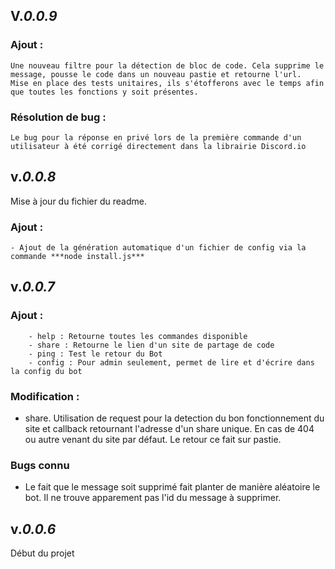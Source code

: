 ## V.***0.0.9***

### **Ajout** :
	Une nouveau filtre pour la détection de bloc de code. Cela supprime le message, pousse le code dans un nouveau pastie et retourne l'url.
	Mise en place des tests unitaires, ils s'étofferons avec le temps afin que toutes les fonctions y soit présentes.

### **Résolution de bug** :
	Le bug pour la réponse en privé lors de la première commande d'un utilisateur à été corrigé directement dans la librairie Discord.io

## v.***0.0.8***

Mise à jour du fichier du readme.

### **Ajout** :
	- Ajout de la génération automatique d'un fichier de config via la commande ***node install.js***

## v.***0.0.7***

### **Ajout** :
        - help : Retourne toutes les commandes disponible
        - share : Retourne le lien d'un site de partage de code
        - ping : Test le retour du Bot
        - config : Pour admin seulement, permet de lire et d'écrire dans la config du bot

### **Modification** :
- share. Utilisation de request pour la detection du bon fonctionnement du site
et callback retournant l'adresse d'un share unique. En cas de 404 ou autre venant du site par défaut.
Le retour ce fait sur pastie.

### **Bugs connu**
 - Le fait que le message soit supprimé fait planter de manière aléatoire le bot.
        Il ne trouve apparement pas l'id du message à supprimer.

## v.***0.0.6***

Début du projet
